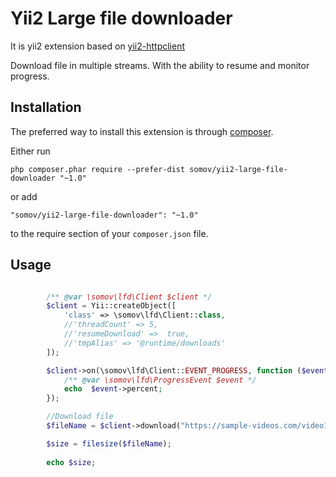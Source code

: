 Yii2 Large file downloader
==================================

It is yii2 extension based on [yii2-httpclient](https://github.com/yiisoft/yii2-httpclient)

Download file in multiple streams. With the ability to resume and monitor progress.


Installation
------------

The preferred way to install this extension is through [composer](http://getcomposer.org/download/).

Either run

```
php composer.phar require --prefer-dist somov/yii2-large-file-downloader "~1.0"
```

or add

```
"somov/yii2-large-file-downloader": "~1.0"
```

to the require section of your `composer.json` file.


Usage
-----
```php

        /** @var \somov\lfd\Client $client */
        $client = Yii::createObject([
            'class' => \somov\lfd\Client::class,
            //'threadCount' => 5,
            //'resumeDownload' =>  true,
            //'tmpAlias' => '@runtime/downloads' 
        ]);

        $client->on(\somov\lfd\Client::EVENT_PROGRESS, function ($event){
            /** @var \somov\lfd\ProgressEvent $event */
            echo  $event->percent;
        });

        //Download file   
        $fileName = $client->download("https://sample-videos.com/video123/mp4/720/big_buck_bunny_720p_1mb.mp4")->data;

        $size = filesize($fileName); 
        
        echo $size;
